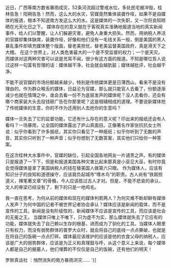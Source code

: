 近日，广西等南方数省暴雨成灾，52条河流超过警戒水位，多处民宅被冲毁，桂林告急！阳朔告急！然而，这么大的水灾，官媒竟然集体装聋作哑，如果不是自媒体的报道，根本不知道南方发这么大的水。这是媒体的一次失职，又一次将良知晾晒在光天化日之下。 媒体存在的意义就在于客观真实准确地报道当地的真实新闻事件，给人们以警醒，让人们躲避灾害，避免人身重大损失。然而，用纳税人养活的官媒却集体缺席，装聋作哑，好像和他们没有一毛钱关系一般，倒是美国的黑人暴乱事件却填充媒体整个版面，替老美担忧，替老美监督美国政府，真是滑天下之大稽。 在这个世界上，对人类危害最大的一个是不受监督的权力；一个是天灾。而媒体对这两种灾害可以说是充耳不闻，很少有这方面的报道。不知是哪位哲人说过这样一句富有哲理的话：媒体越干净，社会就会越肮脏；媒体越批评，社会越干净。

不能不说官媒的市场份额越来越少，特别是传统媒体更是日薄西山，看来不是没有理由的。作为群众喉舌的媒体，日益沦为官媒，那么就只能官人去看了，份额逐渐减少也就在情理之中，谁会去看一份不为底层发声的媒体呢？没人去看你，还会有哪个商家装大头去投钱砸广告在你那里呢？这是相辅相成的道理。不要说新媒体抢了传统媒体的生意，你的不作为还用别人去抢你的生意吗？

媒体一旦失去了它的监督功能，它还有什么存在的意义呢？印出来的报纸还会有人看吗？一场暴雨，让全国的媒体露出了庐山真面目。正像著名作家张抗抗女士所说：似乎你看到了许多报纸，其实你只看见了一种报纸；似乎你听到了无数的声音，其实你只听到了一种声音；似乎你想到了无数答案，其实他们只给你一种答案。

在这次桂林大水事件中，官媒的缺位，引起全国各地网友一片谴责之声。有的媒体只是报道了一下下，但是和报道美国各种灾害比起来那真是小巫见大巫，有时你竟会觉得媒体是拿了美国纳税人的钱在替美国人做第六只眼。 作为媒体人，应该有知识分子的良知和道德操守，应该肩负起城市“啄木鸟”的职责。古人尚有“铁肩担道义，辣笔著文章”的骨骼，今人应该胜过古人才对。但是，不能不悲哀的承认，文人的脊梁已经没有了，剩下的只是一地鸡毛。

我一直在思考，为何从前的媒体和现在的媒体判若两人？为何灾难不断却鲜有媒体人发声？为何中国的记者不被世界记者协会承认？媒体应该是新闻的载体，而不是宣传的工具，新闻是没有阶级性的，新闻媒体不应该是宣传的工具，而应该是社会的无冕之王。 当媒体只唯上不唯下，只为虚不为实，那么媒体就失去了它应有的功能，媒体就失去了自己赖以生存的根基，进而成为了驯化的工具。当媒体人眼里只有权力，而没有弱势群体的普罗大众时，就会将自己的底线一点点撕破，也就是在将自己的饭碗一点点打碎。媒体最应该维护的应该是他的衣食父母的纳税人，应该是广大的弱势群体，应该是为正义和真理鼓与呼，从这个意义上来说，每个媒体人都是自己的掘墓人，他们埋葬的不仅仅是自己的饭碗，还有他们的明天！ 

罗胖真谈社 ｜悄然消失的南方暴雨洪灾…… '}]